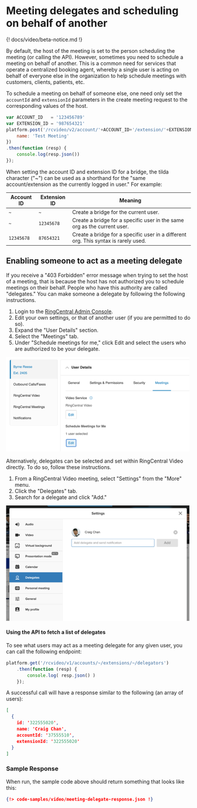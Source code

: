# Meeting delegates and scheduling on behalf of another

{! docs/video/beta-notice.md !}

By default, the host of the meeting is set to the person scheduling the meeting (or calling the API). However, sometimes you need to schedule a meeting on behalf of another. This is a common need for services that operate a centralized booking agent, whereby a single user is acting on behalf of everyone else in the organization to help schedule meetings with customers, clients, patients, etc. 

To schedule a meeting on behalf of someone else, one need only set the `accountId` and `extensionId` parameters in the create meeting request to the corresponding values of the host. 

```js 
var ACCOUNT_ID   = '123456789'
var EXTENSION_ID = '987654321'
platform.post('/rcvideo/v2/account/'+ACCOUNT_ID+'/extension/'+EXTENSION_ID+'/bridges', {
    name: 'Test Meeting'
})
.then(function (resp) {
    console.log(resp.json())
});
```

When setting the account ID and extension ID for a bridge, the tilda character ("~") can be used as a shorthand for the "same account/extension as the currently logged in user." For example:

| Account ID | Extension ID | Meaning                                                                             |
|------------|--------------|-------------------------------------------------------------------------------------|
| `~`        | `~`          | Create a bridge for the current user.                                               |
| `~`        | `12345678`   | Create a bridge for a specific user in the same org as the current user.            |
| `12345678` | `87654321`   | Create a bridge for a specific user in a different org. This syntax is rarely used. |

## Enabling someone to act as a meeting delegate

If you receive a "403 Forbidden" error message when trying to set the host of a meeting, that is because the host has not authorized you to schedule meetings on their behalf. People who have this authority are called "delegates." You can make someone a delegate by following the following instructions.

1. Login to the [RingCentral Admin Console](https://service.ringcentral.com/).
2. Edit your own settings, or that of another user (if you are permitted to do so). 
3. Expand the "User Details" section. 
4. Select the "Meetings" tab. 
5. Under "Schedule meetings for me," click Edit and select the users who are authorized to be your delegate. 

<img class="img-fluid" src="../meeting-delegates.png" style="max-width: 500px">

Alternatively, delegates can be selected and set within RingCentral Video directly. To do so, follow these instructions.

1. From a RingCentral Video meeting, select "Settings" from the "More" menu. 
2. Click the "Delegates" tab. 
3. Search for a delegate and click "Add."

<img class="img-fluid" src="../rcv-delegates.png" style="max-width: 500px">

#### Using the API to fetch a list of delegates

To see what users may act as a meeting delegate for any given user, you can call the following endpoint:

```js 
platform.get('/rcvideo/v1/accounts/~/extensions/~/delegators')
	.then(function (resp) {
		console.log( resp.json() )
	});
```

A successful call will have a response similar to the following (an array of users):

```json
[
  {
    id: '322555020',
    name: 'Craig Chan',
    accountId: '37555510',
    extensionId: '322555020'
  }
]
```

### Sample Response

When run, the sample code above should return something that looks like this:

```json
{!> code-samples/video/meeting-delegate-response.json !}
```
